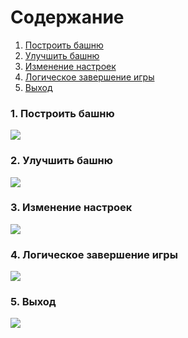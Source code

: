 ﻿# Содержание
1. [Построить башню](#1)
2. [Улучшить башню](#2)
3. [Изменение настроек](#3)
4. [Логическое завершение игры](#4)
5. [Выход](#5)

### 1. Построить башню<a name="1"></a>


![](https://user-images.githubusercontent.com/50372504/67149945-29c31380-f2ba-11e9-8bce-9fe1fcf3cb7d.jpg)

### 2. Улучшить башню<a name="2"></a>

![](https://user-images.githubusercontent.com/50372504/67150181-c8e90a80-f2bc-11e9-97fa-d93debede986.jpg)


### 3. Изменение настроек<a name="3"></a>
![](https://user-images.githubusercontent.com/50372504/67149670-b4097880-f2b6-11e9-84e9-3c5f1ae27331.jpg)

### 4. Логическое завершение игры<a name="4"></a>
![](https://user-images.githubusercontent.com/50372504/67236002-fff02500-f450-11e9-8a13-5c399c0de940.jpg)


### 5. Выход<a name="5"></a>
![](https://user-images.githubusercontent.com/50372504/67150198-02ba1100-f2bd-11e9-9ad9-4e1e05eced40.jpg)
